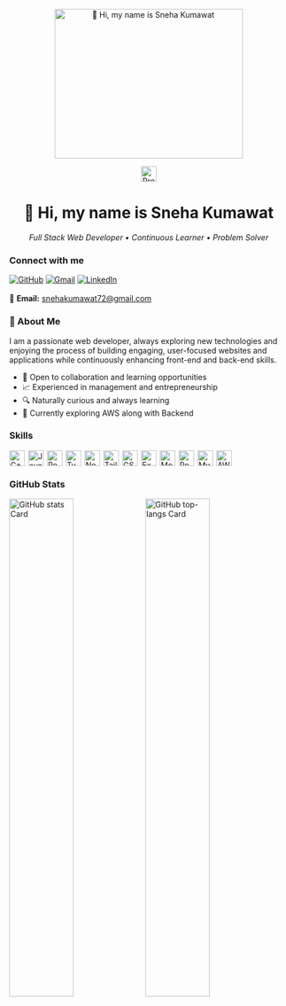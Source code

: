 <p align="center">
  <img 
    src="https://camo.githubusercontent.com/187381a0ea3c9d55f095e29baa896a47aa6b53d433f66b511346b4a70f50c7b5/68747470733a2f2f6d65646961322e67697068792e636f6d2f6d656469612f76312e59326c6b505463354d4749334e6a45784e6d4d355a3273355a544a7865484135634867335a446873596a4131634456764e577475656d686f4e6e4230654739326258526d64795a6c634431324d563970626e526c636d35686246396e61575a66596e6c666157516d593351395a772f373858434642474f6c53366b65593142696c2f67697068792e676966"
    alt="👋 Hi, my name is Sneha Kumawat"
    height="270"
    width="340"
  />
</p>

<p align="center">
  <img src="https://komarev.com/ghpvc/?username=snehakumawat72&label=Profile%20views&color=0e75b6&style=flat" height="28" alt="Profile views" />
</p>
<div align="center">
  <h1>👋 Hi, my name is Sneha Kumawat</h1>
  <p><em>Full Stack Web Developer • Continuous Learner • Problem Solver</em></p>
</div>


### Connect with me
[![GitHub](https://img.shields.io/badge/GitHub-100000?style=for-the-badge&logo=github&logoColor=white)](https://github.com/snehakumawat72/)
[![Gmail](https://img.shields.io/badge/Gmail-D14836?style=for-the-badge&logo=gmail&logoColor=white)](mailto:snehakumawat72@gmail.com)
[![LinkedIn](https://img.shields.io/badge/LinkedIn-0077B5?style=for-the-badge&logo=linkedin&logoColor=white)](https://www.linkedin.com/in/snehakumawat12/)<br/><br/>
📧 **Email:** [snehakumawat72@gmail.com](mailto:snehakumawat72@gmail.com)



### 🚀 About Me
I am a passionate web developer, always exploring new technologies and enjoying the process of building engaging, user-focused websites and applications while continuously enhancing front-end and back-end skills.  
- 🤝 Open to collaboration and learning opportunities  
- 📈 Experienced in management and entrepreneurship  
- 🔍 Naturally curious and always learning  
- 🌱 Currently exploring AWS along with Backend

### Skills
<div style="display: flex; flex-wrap: wrap; gap: 6px; justify-content: flex-start;">
   <img src="https://img.shields.io/badge/C++-gray?style=flat&logo=cplusplus&logoColor=white" height="28" alt="C++" />
  <img src="https://img.shields.io/badge/JavaScript-F7DF1C?style=flat&logo=javascript&logoColor=white" height="28" alt="JavaScript" />
  <img src="https://img.shields.io/badge/React-20232A?style=flat&logo=react&logoColor=61DAFB" height="28" alt="React" />
  <img src="https://img.shields.io/badge/TypeScript-3178C6?style=flat&logo=typescript&logoColor=white" height="28" alt="TypeScript" />
  <img src="https://img.shields.io/badge/Node.js-8CC84B?style=flat&logo=node.js&logoColor=white" height="28" alt="Node.js" />
  <img src="https://img.shields.io/badge/Tailwind_CSS-38B2AC?style=flat&logo=tailwind-css&logoColor=white" height="28" alt="Tailwind CSS" />
  <img src="https://img.shields.io/badge/GSAP-00D084?style=flat&logo=gsap&logoColor=white" height="28" alt="GSAP" />
  <img src="https://img.shields.io/badge/Express-000000?style=flat&logo=express&logoColor=white" height="28" alt="Express" />
  <img src="https://img.shields.io/badge/MongoDB-4EA94B?style=flat&logo=mongodb&logoColor=white" height="28" alt="MongoDB" />
  <img src="https://img.shields.io/badge/PostgreSQL-316192?style=flat&logo=postgresql&logoColor=white" height="28" alt="PostgreSQL" />
  <img src="https://img.shields.io/badge/MySQL-4479A1?style=flat&logo=mysql&logoColor=white" height="28" alt="MySQL" />
  <img src="https://img.shields.io/badge/AWS-232F3E?style=flat&logo=amazonaws&logoColor=white" height="28" alt="AWS" />
</div>


### GitHub Stats
<p align="left">
  <img width="48%" src="https://github-readme-stats.vercel.app/api?username=snehakumawat72&theme=react&hide_title=false&hide_rank=false&show_icons=false&include_all_commits=true&count_private=true&line_height=23" alt="GitHub stats Card" />
  <img width="48%" src="https://github-readme-stats.vercel.app/api/top-langs?username=snehakumawat72&theme=react&hide_title=false&layout=compact&langs_count=6&hide_progress=false&card_width=400" alt="GitHub top-langs Card" />
</p>
